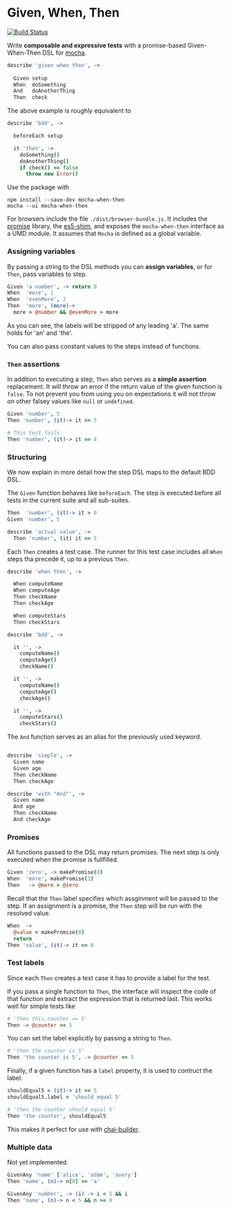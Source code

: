 Given, When, Then
=================

[![Build Status](https://travis-ci.org/geigerzaehler/mocha-when-then.svg)](https://travis-ci.org/geigerzaehler/mocha-when-then)

Write **composable and expressive tests** with a promise-based
Given-When-Then DSL for [mocha][].

```coffeescript
describe 'given when then', ->
  
  Given setup
  When  doSomething
  And   doAnotherThing
  Then  check
```

The above example is roughly equivalent to

```coffeescript
describe 'bdd', ->

  beforeEach setup

  it 'then', ->
    doSomething()
    doAnotherThing()
    if check() == false
      throw new Error()
```

Use the package with

```
npm install --save-dev mocha-when-then
mocha --ui mocha-when-then
```

For browsers include the file `./dist/browser-bundle.js`. It includes
the [promise][] library, the [es5-shim][], and exposes the `mocha-when-then` interface as a
UMD module. It assumes that `Mocha` is defined as a global variable.


### Assigning variables

By passing a string to the DSL methods you can **assign variables**, or for
`Then`, pass variables to step.

```coffeescript
Given 'a number', -> return 0
When  'more', 1
When  'evenMore', 2
Then  'more', (more)-> 
  more > @number && @evenMore > more
```

As you can see, the labels will be stripped of any leading 'a'. The
same holds for 'an' and 'the'.

You can also pass constant values to the steps instead of functions.


### `Then` assertions

In addition to executing a step, `Then` also serves as a **simple
assertion** replacement. It will throw an error if the return value of
the given function is `false`. To not prevent you from using you on
expectations it will not throw on other falsey values like `null` or
`undefined`.

```coffeescript
Given 'number', 5
Then 'number', (it)-> it == 5

# This test fails.
Then 'number', (it)-> it == 4
```


### Structuring

We now explain in more detail how the step DSL maps to the default BDD
DSL.

The `Given` function behaves like `beforeEach`. The step is executed
before all tests in the current suite and all sub-suites.

```coffeescript
Then  'number', (it)-> it > 0
Given 'number', 5

describe 'actual value', ->
  Then 'number', (it) it == 5
```

Each `Then` creates a test case. The runner for this test case includes
all `When` steps tha precede it, up to a previous `Then`.

```coffeescript
describe 'when then', ->

  When computeName
  When computeAge
  Then checkName
  Then checkAge

  When computeStars
  Then checkStars

describe 'bdd', ->

  it '', ->
    computeName()
    computeAge()
    checkName()

  it '', ->
    computeName()
    computeAge()
    checkAge()

  it '', ->
    computeStars()
    checkStars()
```

The `And` function serves as an alias for the previously used keyword.

```coffeescript

describe 'simple', ->
  Given name
  Given age
  Then checkName
  Then checkAge

describe 'with "And"', ->
  Given name
  And age
  Then checkName
  And checkAge
```

### Promises

All functions passed to the DSL may return promises. The next step is
only executed when the promise is fullfilled.

```coffeescript
Given 'zero', -> makePromise(0)
When  'more', makePromise(1)
Then   -> @more > @zero
```

Recall that the `Then` label specifies which assginment will be passed
to the step. If an assignment is a promise, the `Then` step will be run
with the resolved value.

```coffeescript
When  ->
  @value = makePromise(0)
  return
Then 'value', (it)-> it == 0
```

### Test labels

Since each `Then` creates a test case it has to provide a label for the
test.

If you pass a single function to `Then`, the interface will inspect the
code of that function and extract the expression that is returned last.
This works well for simple tests like

```coffeescript
# 'then this.counter == 5'
Then -> @counter == 5
```

You can set the label explicitly by passing a string to `Then`.

```coffeescript
# 'then the counter is 5'
Then 'the counter is 5', -> @counter == 5
```

Finally, if a given function has a `label` property, it is used to
contruct the label.

```coffeescript
shouldEqual5 = (it)-> it == 5
shouldEqual5.label = 'should equal 5'

# 'then the counter should equal 5'
Then 'the counter', shouldEqual5
```

This makes it perfect for use with [chai-builder][].


### Multiple data

Not yet implemented.

```coffeescript
GivenAny 'name' ['alice', 'adam', 'avery']
Then 'name', (n)-> n[0] == 'a'

GivenAny 'number', -> (i) -> i < 5 && i
Then 'name', (n)-> n < 5 && n >= 0
```


[mocha]: http://visionmedia.github.io/mocha/
[chai-builder]: https://github.com/geigerzaehler/chai-builder
[es5-shim]: https://www.npmjs.org/package/es5-shim
[promise]: https://www.npmjs.org/package/promise

